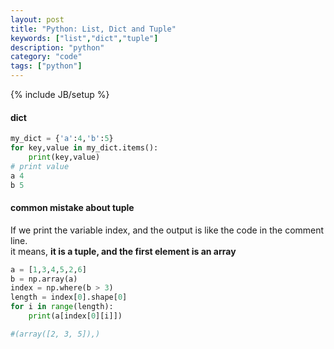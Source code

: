 ```yaml
---
layout: post
title: "Python: List, Dict and Tuple"
keywords: ["list","dict","tuple"]
description: "python"
category: "code"
tags: ["python"]
---
```

{% include JB/setup %}

#### dict

```python
my_dict = {'a':4,'b':5}
for key,value in my_dict.items():
    print(key,value)
# print value
a 4
b 5
```

#### common mistake about tuple

If we print the variable index, and the output is like the code in the comment line. <br />
it means, **it is a tuple, and the first element is an array**

```python
a = [1,3,4,5,2,6]
b = np.array(a)
index = np.where(b > 3)
length = index[0].shape[0]
for i in range(length):
    print(a[index[0][i]])

#(array([2, 3, 5]),)
```
